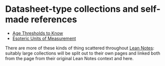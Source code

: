 # Datasheet-type collections and self-made references

- [Age Thresholds to Know](339f091d-874a-4380-952f-0b206e32eee0.md)
- [Esoteric Units of Measurement](648306bb-7701-4f42-9913-d28984df7ee1.md)

There are more of these kinds of thing scattered throughout [Lean Notes](f00c3d23-8848-4bb4-8d7a-d009f7344374.md): suitably large collections will be split out to their own pages and linked both from the page from their original Lean Notes context and here.

